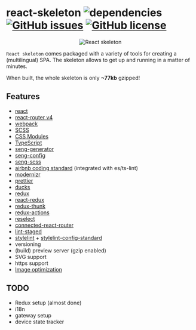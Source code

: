 # react-skeleton ![dependencies](https://img.shields.io/david/hjeti/react-skeleton.svg?style=flat-square) [![GitHub issues](https://img.shields.io/github/issues/hjeti/react-skeleton.svg?style=flat-square)](https://github.com/hjeti/react-skeleton/issues) [![GitHub license](https://img.shields.io/badge/license-MIT-blue.svg?style=flat-square)](https://raw.githubusercontent.com/hjeti/react-skeleton/master/LICENSE)

<p align="center">
    <img src="https://upload.wikimedia.org/wikipedia/commons/a/a7/React-icon.svg" alt="React skeleton" />
</p>

`React skeleton` comes packaged with a variety of tools for creating a (multilingual) SPA. The 
skeleton allows to get up and running in a matter of minutes.

When built, the whole skeleton is only **~77kb** gzipped!

## Features

* [react](https://github.com/facebook/react)
* [react-router v4](https://github.com/ReactTraining/react-router)
* [webpack](https://github.com/webpack/webpack)
* [SCSS](https://github.com/sass/sass)
* [CSS Modules](https://github.com/css-modules/css-modules)
* [TypeScript](https://github.com/Microsoft/TypeScript)
* [seng-generator](https://github.com/mediamonks/seng-generator)
* [seng-config](https://github.com/mediamonks/seng-config)
* [seng-scss](https://github.com/mediamonks/seng-scss)
* [airbnb coding standard](https://github.com/airbnb/javascript) (integrated with es/ts-lint)
* [modernizr](https://github.com/Modernizr/Modernizr)
* [prettier](https://prettier.io/)
* [ducks](https://github.com/erikras/ducks-modular-redux)
* [redux](https://redux.js.org/)
* [react-redux](https://react-redux.js.org/)
* [redux-thunk](https://github.com/reduxjs/redux-thunk)
* [redux-actions](https://redux-actions.js.org/)
* [reselect](https://github.com/reduxjs/reselect)
* [connected-react-router](https://github.com/supasate/connected-react-router)
* [lint-staged](https://github.com/okonet/lint-staged)
* [stylelint](https://github.com/stylelint/stylelint) + [stylelint-config-standard](https://github.com/stylelint/stylelint-config-standard)
* versioning
* (build) preview server (gzip enabled)
* SVG support
* https support
* [Image optimization](https://github.com/Klathmon/imagemin-webpack-plugin)

## TODO
* Redux setup (almost done)
* i18n
* gateway setup
* device state tracker
